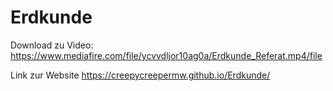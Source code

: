 # Erdkunde

Download zu Video: https://www.mediafire.com/file/ycvvdljor10ag0a/Erdkunde_Referat.mp4/file

Link zur Website https://creepycreepermw.github.io/Erdkunde/
